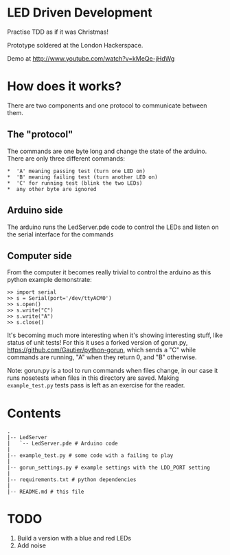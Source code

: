 LED Driven Development
======================

Practise TDD as if it was Christmas!

Prototype soldered at the London Hackerspace.

Demo at http://www.youtube.com/watch?v=kMeQe-jHdWg

How does it works?
==================

There are two components and one protocol to communicate between them.

The "protocol"
--------------

The commands are one byte long and change the state of the arduino.
There are only three different commands:

    *  'A' meaning passing test (turn one LED on)
    *  'B' meaning failing test (turn another LED on)
    *  'C' for running test (blink the two LEDs)
    *  any other byte are ignored

Arduino side
------------

The arduino runs the LedServer.pde code to control the LEDs and listen on the
serial interface for the commands

Computer side
-------------

From the computer it becomes really trivial to control the arduino as this
python example demonstrate:

    >> import serial
    >> s = Serial(port='/dev/ttyACM0')
    >> s.open()
    >> s.write("C")
    >> s.write("A")
    >> s.close()

It's becoming much more interesting when it's showing interesting stuff, like
status of unit tests!
For this it uses a forked version of gorun.py,
https://github.com/Gautier/python-gorun, which sends a "C" while commands are
running, "A" when they return 0, and "B" otherwise.

Note: gorun.py is a tool to run commands when files change, in our case it runs
nosetests when files in this directory are saved. Making `example_test.py`
tests pass is left as an exercise for the reader.


Contents
========

    .
    |-- LedServer
    |   `-- LedServer.pde # Arduino code
    |
    |-- example_test.py # some code with a failing to play
    |
    |-- gorun_settings.py # example settings with the LDD_PORT setting
    |
    |-- requirements.txt # python dependencies 
    |
    |-- README.md # this file

TODO
====

   1. Build a version with a blue and red LEDs
   2. Add noise
